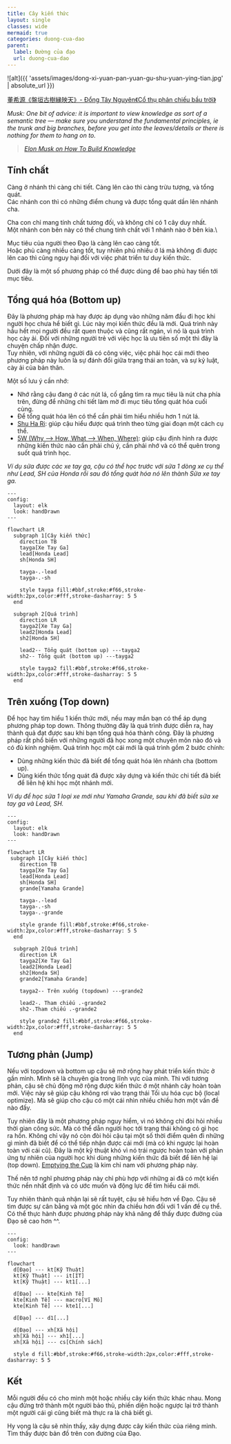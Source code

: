 ```yaml
---
title: Cây kiến thức
layout: single
classes: wide
mermaid: true
categories: duong-cua-dao
parent:
  label: Đường của đạo
  url: duong-cua-dao
---
```


![alt]({{ 'assets/images/dong-xi-yuan-pan-yuan-gu-shu-yuan-ying-tian.jpg' | absolute_url }})
> <cite>
<a target="_blank" href="https://dongxiyuan.artron.net/works_detail_brt000790000262">
董希源《盤垣古樹縁映天》- Đổng Tây Nguyên《Cổ thụ phản chiếu bầu trời》
</a>
</cite>

*Musk: One bit of advice: it is important to view knowledge as sort of a semantic tree — make sure you understand the fundamental principles, ie the trunk and big branches, before you get into the leaves/details or there is nothing for them to hang on to.*

> <cite><a target="_blank" href="https://fs.blog/elon-musk-knowledge/">
Elon Musk on How To Build Knowledge
</a></cite>

## Tính chất
Càng ở nhánh thì càng chi tiết. Càng lên cào thì càng trừu tượng, và tổng quát.\
Các nhánh con thì có những điểm chung và được tổng quát dần lên nhánh cha.

Cha con chỉ mang tính chất tương đối, và không chỉ có 1 cây duy nhất.\
Một nhánh con bên này có thể chung tính chất với 1 nhánh nào ở bên kia.\

Mục tiêu của người theo Đạo là càng lên cao càng tốt.\
Hoặc phủ càng nhiều càng tốt, tuy nhiên phủ nhiều ở lá mà không đi được lên cao thì cũng nguy hại đối với việc phát triển tư duy kiến thức.

Dưới đây là một số phương pháp có thể được dùng để bao phủ hay tiến tới mục tiêu.

## Tổng quá hóa (Bottom up)
Đây là phương pháp mà hay được áp dụng vào những năm đầu đi học khi người học chưa hề biết gì. Lúc này mọi kiến thức đều là mới. Quá trình này hầu hết mọi người đều rất quen thuộc và cũng rất ngán, vì nó là quá trình học cày ải. Đối với những người trẻ với việc học là ưu tiên số một thì đây là chuyện chấp nhận được.\
Tuy nhiên, với những người đã có công việc, việc phải học cái mới theo phương pháp này luôn là sự đánh đổi giữa trạng thái an toàn, và sự kỷ luật, cày ải của bản thân.

Một số lưu ý cần nhớ:
- Nhớ rằng cậu đang ở các nút lá, cố gắng tìm ra mục tiêu là nút cha phía trên, đừng để những chi tiết làm mờ đi mục tiêu tổng quát hóa cuối cùng.
- Để tổng quát hóa lên có thể cần phải tìm hiểu nhiều hơn 1 nút lá.
- <a target="_blank" href="https://martinfowler.com/bliki/ShuHaRi.html">Shu Ha Ri</a>: giúp cậu hiểu được quá trình theo từng giai đoạn một cách cụ thể.
- <a target="_blank" href="https://wei-he.xyz/5w">5W (Why --> How, What --> When, Where)</a>: giúp cậu định hình ra được những kiến thức nào cần phải chú ý, cần phải nhớ và có thể quên trong suốt quá trình học.

*Ví dụ sửa được các xe tay ga, cậu có thể học trước với sửa 1 dòng xe cụ thể như Lead, SH của Honda rồi sau đó tổng quát hóa nó lên thành Sửa xe tay ga.*

```mermaid
---
config:
  layout: elk
  look: handDrawn
---

flowchart LR
  subgraph 1[Cây kiến thức]
    direction TB
    tayga[Xe Tay Ga]
    lead[Honda Lead]
    sh[Honda SH]

    tayga-.-lead
    tayga-.-sh

    style tayga fill:#bbf,stroke:#f66,stroke-width:2px,color:#fff,stroke-dasharray: 5 5
  end

  subgraph 2[Quá trình]
    direction LR
    tayga2[Xe Tay Ga]
    lead2[Honda Lead]
    sh2[Honda SH]

    lead2-- Tổng quát (bottom up) ---tayga2
    sh2-- Tổng quát (bottom up) ---tayga2

    style tayga2 fill:#bbf,stroke:#f66,stroke-width:2px,color:#fff,stroke-dasharray: 5 5
  end
```

## Trên xuống (Top down)
Để học hay tìm hiểu 1 kiến thức mới, nếu may mắn bạn có thể áp dụng phương pháp top down. Thông thường đây là quá trình được diễn ra, hay thành quả đạt được sau khi bạn tổng quá hóa thành công. Đây là phương pháp rất phổ biến với những người đã học xong một chuyên môn nào đó và có đủ kinh nghiệm. Quá trình học một cái mới là quá trình gồm 2 bước chính:

- Dùng những kiến thức đã biết để tổng quát hóa lên nhánh cha (bottom up).
- Dùng kiến thức tổng quát đã được xây dựng và kiến thức chi tiết đã biết để liên hệ khi học một nhánh mới.

*Ví dụ để học sửa 1 loại xe mới như Yamaha Grande, sau khi đã biết sửa xe tay ga và Lead, SH.*

```mermaid
---
config:
  layout: elk
  look: handDrawn
---

flowchart LR
 subgraph 1[Cây kiến thức]
    direction TB
    tayga[Xe Tay Ga]
    lead[Honda Lead]
    sh[Honda SH]
    grande[Yamaha Grande]

    tayga-.-lead
    tayga-.-sh
    tayga-.-grande

    style grande fill:#bbf,stroke:#f66,stroke-width:2px,color:#fff,stroke-dasharray: 5 5
  end

  subgraph 2[Quá trình]
    direction LR
    tayga2[Xe Tay Ga]
    lead2[Honda Lead]
    sh2[Honda SH]
    grande2[Yamaha Grande]

    tayga2-- Trên xuống (topdown) ---grande2

    lead2-. Tham chiếu .-grande2
    sh2-.Tham chiếu .-grande2

    style grande2 fill:#bbf,stroke:#f66,stroke-width:2px,color:#fff,stroke-dasharray: 5 5
  end
```

## Tương phản (Jump)
Nếu với topdown và bottom up cậu sẽ mở rộng hay phát triển kiến thức ở gần mình. Mình sẽ là chuyên gia trong lĩnh vực của mình. Thì với tương phản, cậu sẽ chủ động mở rộng được kiến thức ở một nhánh cây hoàn toàn mới. Việc này sẽ giúp cậu không rơi vào trạng thái Tối ưu hóa cục bộ (local optimize). Mà sẽ giúp cho cậu có một cái nhìn nhiều chiều hơn một vấn đề nào đấy.

Tuy nhiên đây là một phương pháp nguy hiểm, vì nó không chỉ đòi hỏi nhiều thời gian công sức. Mà có thể dẫn người học tới trạng thái không có gì học ra hồn. Không chỉ vậy nó còn đòi hỏi cậu tại một số thời điểm quên đi những gì mình đã biết để có thể tiếp nhận được cái mới (mà có khi ngược lại hoàn toàn với cái cũ). Đây là một kỹ thuật khó vì nó trái ngược hoàn toàn với phản ứng tự nhiên của người học khi dùng những kiến thức đã biết để liên hệ lại (top down). <a target="_blank" href="https://www.oreilly.com/library/view/apprenticeship-patterns/9780596806842/ch02.html">Emptying the Cup</a> là kim chỉ nam với phương pháp này.

Thế nên tớ nghĩ phương pháp này chỉ phù hợp với những ai đã có một kiến thức nền nhất định và có ước muốn và động lực để tìm hiểu cái mới.

Tuy nhiên thành quả nhận lại sẽ rất tuyệt, cậu sẽ hiểu hơn về Đạo. Cậu sẽ tìm được sự cân bằng và một góc nhìn đa chiều hơn đối với 1 vấn đề cụ thể. Có thể thực hành được phương pháp này khả năng để thấy được đường của Đạo sẽ cao hơn ^^. 

```mermaid
---
config:
  look: handDrawn
---

flowchart
  d[Đạo] --- kt[Kỹ Thuật]
  kt[Kỹ Thuật] --- it[IT]
  kt[Kỹ Thuật] --- kt1[...]

  d[Đạo] --- kte[Kinh Tế]
  kte[Kinh Tế] --- macro[Vĩ Mô]
  kte[Kinh Tế] --- kte1[...]

  d[Đạo] --- d1[...]

  d[Đạo] --- xh[Xã hội]
  xh[Xã hội] --- xh1[...]
  xh[Xã hội] --- cs[Chính sách]

  style d fill:#bbf,stroke:#f66,stroke-width:2px,color:#fff,stroke-dasharray: 5 5
```

## Kết
Mỗi người đều có cho mình một hoặc nhiều cây kiến thức khác nhau. Mong cậu đừng trở thành một người bảo thủ, phiến diện hoặc ngược lại trở thành một người cái gì cũng biết mà thực ra là chả biết gì.

Hy vọng là cậu sẽ nhìn thấy, xây dựng được cây kiến thức của riêng mình. Tìm thấy được bản đồ trên con đường của Đạo.